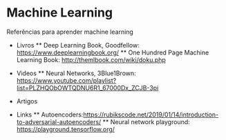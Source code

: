 # Machine Learning

Referências para aprender machine learning


* Livros
** Deep Learning Book, Goodfellow: https://www.deeplearningbook.org/
** One Hundred Page Machine Learning Book: http://themlbook.com/wiki/doku.php

* Videos
** Neural Networks, 3Blue1Brown: https://www.youtube.com/playlist?list=PLZHQObOWTQDNU6R1_67000Dx_ZCJB-3pi

* Artigos

* Links
** Autoencoders:https://rubikscode.net/2019/01/14/introduction-to-adversarial-autoencoders/
** Neural network playground: https://playground.tensorflow.org/

